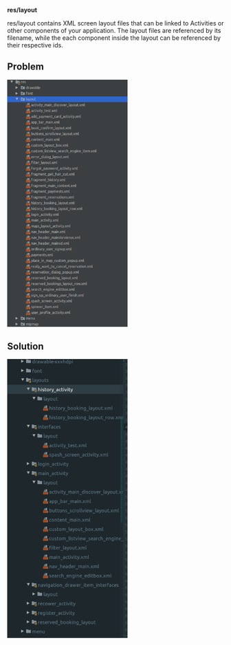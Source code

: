 

**res/layout**

res/layout contains XML screen layout files that can be linked to Activities or other components of your application. The layout files are referenced by its filename, while the each component inside the layout can be referenced by their respective ids.


## Problem

<img src="/problem_image.png" width="280" />

## Solution

<img src="/solution_image.png" width="280" />

